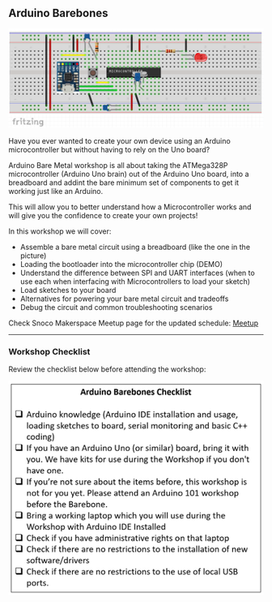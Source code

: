 ## Arduino Barebones

![Checklist](Images/breadboard.png)

Have you ever wanted to create your own device using an Arduino microcontroller but without having to rely on the Uno board? 

Arduino Bare Metal workshop is all about taking the ATMega328P microcontroller (Arduino Uno brain) out of the Arduino Uno board, into a breadboard and addint the bare minimum set of components to get it working just like an Arduino.

This will allow you to better understand how a Microcontroller works and will give you the confidence to create your own projects! 

In this workshop we will cover:

- Assemble a bare metal circuit using a breadboard (like the one in the picture)
- Loading the bootloader into the microcontroller chip (DEMO)
- Understand the difference between SPI and UART interfaces (when to use each when interfacing with Microcontrollers to load your sketch)
- Load sketches to your board
- Alternatives for powering your bare metal circuit and tradeoffs
- Debug the circuit and common troubleshooting scenarios

Check Snoco Makerspace Meetup page for the updated schedule: [Meetup](https://www.meetup.com/SnoCo-Makers/events/)

-----

### Workshop Checklist

Review the checklist below before attending the workshop:

![Checklist](Images/checklist.png)